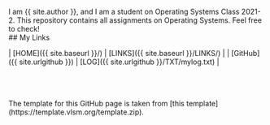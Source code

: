 ---
---

<br>
I am {{ site.author }}, and I am a student on Operating Systems Class 2021-2. This repository contains all assignments on Operating Systems. Feel free to check!

<br>
## My Links

| [HOME]({{ site.baseurl }}/) | [LINKS]({{ site.baseurl }}/LINKS/) |
| [GitHub]({{ site.urlgithub }}) | [LOG]({{ site.urlgithub }}/TXT/mylog.txt) |

<br>

<br>
<br>
The template for this GitHub page is taken from [this template](https://template.vlsm.org/template.zip).

